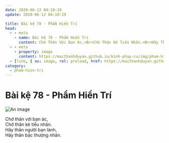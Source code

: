```yaml
---
date: 2020-06-12 04:10:19
update: 2020-06-12 04:10:19

title: Bài kệ 78 - Phẩm Hiền Trí
head:
  - - meta
    - name: Bài kệ 78 - Phẩm Hiền Trí
      content: Chớ Thân Với Bạn Ác,<Br>Chớ Thân Kẻ Tiểu Nhân.<Br>Hãy Thân Người Bạn Lành,<Br>Hãy Thân Bậc Thượng Nhân.<Br>
  - - meta
    - property: image
      content: https://maithanhduyan.github.io/kinh-phap-cu/img/pham-hien-tri/pham-hien-tri-078.jpg
  - [link, { as: image, rel: preload, href: https://maithanhduyan.github.io/kinh-phap-cu/img/pham-hien-tri/pham-hien-tri-078.jpg }]
category:
  - pham-hien-tri
---
```


# Bài kệ 78 - Phẩm Hiền Trí

![An image](/img/pham-hien-tri/pham-hien-tri-078.jpg)

Chớ thân với bạn ác,<br>Chớ thân kẻ tiểu nhân.<br>Hãy thân người bạn lành,<br>Hãy thân bậc thượng nhân.<br>
